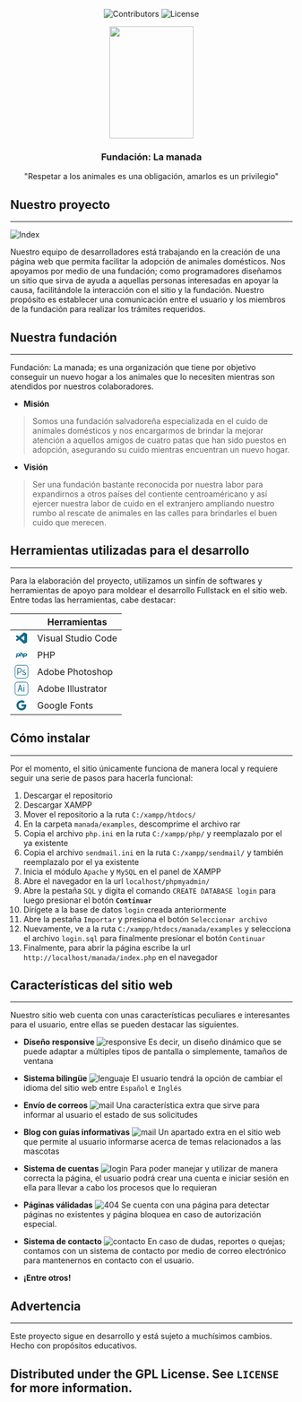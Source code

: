 <span align="center">

![Contributors][contributors-shield] ![License][license-shield]

</span>

<!-- Header -->
<p align="center">
	<a href="#"><img src="./src/logos/logo_circle_full.svg" width="150px"  height="200px"></a>
	<h3 align="center"> Fundación: La manada  </h3>
	<p align="center"> "Respetar a los animales es una obligación, amarlos es un privilegio" </p>
</p>

<!-- About -->
## Nuestro proyecto
---
![Index](./src/readme/index.jpg)

Nuestro equipo de desarrolladores está trabajando en la creación de una página web que permita facilitar la adopción de animales domésticos. Nos apoyamos por medio de una fundación; como programadores diseñamos un sitio que sirva de ayuda a aquellas personas interesadas en apoyar la causa, facilitándole la interacción con el sitio y la fundación. Nuestro propósito es establecer una comunicación entre el usuario y los miembros de la fundación para realizar los trámites requeridos.

## Nuestra fundación
---
Fundación: La manada; es una organización que tiene por objetivo conseguir un nuevo hogar a los animales que lo necesiten mientras son atendidos por nuestros colaboradores.

* **Misión**
> Somos una fundación salvadoreña especializada en el cuido de animales domésticos y nos encargarmos de brindar la mejorar atención a aquellos amigos de cuatro patas que han sido puestos en adopción, asegurando su cuido mientras encuentran un nuevo hogar.

* **Visión**
> Ser una fundación bastante reconocida por nuestra labor para expandirnos a otros países del contiente centroaméricano y así ejercer nuestra labor de cuido en el extranjero ampliando nuestro rumbo al rescate de animales en las calles para brindarles el buen cuido que merecen.


<!-- Tools -->
## Herramientas utilizadas para el desarrollo
---
Para la elaboración del proyecto, utilizamos un sinfín de softwares y herramientas de apoyo para moldear el desarrollo Fullstack en el sitio web. Entre todas las herramientas, cabe destacar:

|   | Herramientas       |
|---|--------------------|
| <svg xmlns="http://www.w3.org/2000/svg" width="24" height="24" viewBox="0 0 24 24" style="fill: #11698e;transform: ;msFilter:;"><path d="m21.29 4.1-4.12-2a1.36 1.36 0 0 0-.48-.1h-.08a1.18 1.18 0 0 0-.72.24l-.14.12-7.88 7.19L4.44 7a.83.83 0 0 0-.54-.17.88.88 0 0 0-.53.17l-1.1 1a.8.8 0 0 0-.27.61.84.84 0 0 0 .27.62l3 2.71-3 2.72a.84.84 0 0 0 0 1.23l1.1 1a.89.89 0 0 0 .6.22.93.93 0 0 0 .47-.17l3.43-2.61 7.88 7.19a1.2 1.2 0 0 0 .76.36h.17a1 1 0 0 0 .49-.12l4.12-2a1.25 1.25 0 0 0 .71-1.1V5.23a1.26 1.26 0 0 0-.71-1.13zM17 16.47l-6-4.53 6-4.53z"></path></svg> | Visual Studio Code |
| <svg xmlns="http://www.w3.org/2000/svg" width="24" height="24" viewBox="0 0 24 24" style="fill: #11698e;transform: ;msFilter:;"><path d="M2.15 16.78h1.57a.14.14 0 0 0 .14-.12l.35-1.82h1.22a4.88 4.88 0 0 0 1.51-.2A2.79 2.79 0 0 0 8 14a3.18 3.18 0 0 0 .67-.85 3.43 3.43 0 0 0 .36-1 2.43 2.43 0 0 0-.41-2.16 2.64 2.64 0 0 0-2.09-.78h-3a.16.16 0 0 0-.15.13L2 16.6a.19.19 0 0 0 0 .13.17.17 0 0 0 .15.05zM5 10.62h1a1.45 1.45 0 0 1 1.08.29c.17.18.2.52.11 1a1.81 1.81 0 0 1-.57 1.12 2.17 2.17 0 0 1-1.33.33h-.8zm9.8-.95a2.7 2.7 0 0 0-1.88-.51h-1.19l.33-1.76a.15.15 0 0 0 0-.13.16.16 0 0 0-.11 0h-1.57a.14.14 0 0 0-.14.12l-1.38 7.27a.13.13 0 0 0 0 .12.13.13 0 0 0 .11.06h1.54a.14.14 0 0 0 .14-.13l.77-4.07h1.11c.45 0 .61.1.66.16a.81.81 0 0 1 0 .62l-.61 3.24a.13.13 0 0 0 0 .12.14.14 0 0 0 .11.06h1.56a.16.16 0 0 0 .15-.13l.64-3.4a1.7 1.7 0 0 0-.24-1.64zm4.52-.51h-3.13a.14.14 0 0 0-.15.13l-1.46 7.31a.16.16 0 0 0 0 .13.14.14 0 0 0 .11.05h1.63a.14.14 0 0 0 .15-.12l.37-1.82h1.27a5.28 5.28 0 0 0 1.56-.2 3 3 0 0 0 1.18-.64 3.31 3.31 0 0 0 .7-.85 3.45 3.45 0 0 0 .37-1 2.38 2.38 0 0 0-.42-2.16 2.81 2.81 0 0 0-2.18-.83zm.62 2.77a1.83 1.83 0 0 1-.6 1.12 2.28 2.28 0 0 1-1.37.33h-.8l.54-2.76h1a1.6 1.6 0 0 1 1.13.29c.16.18.16.52.1 1.02z"></path></svg> | PHP              	 |
| <svg version="1.1" id="Capa_1" xmlns="http://www.w3.org/2000/svg" xmlns:xlink="http://www.w3.org/1999/xlink" x="0px" y="0px" viewBox="0 0 54 54" style="fill: #11698e;enable-background:new 0 0 54 54;" xml:space="preserve"><path d="M41.824,0H12.176C5.462,0,0,5.462,0,12.176v29.648C0,48.538,5.462,54,12.176,54h29.648C48.538,54,54,48.538,54,41.824V12.176C54,5.462,48.538,0,41.824,0z M52,41.824C52,47.435,47.435,52,41.824,52H12.176C6.565,52,2,47.435,2,41.824V12.176C2,6.565,6.565,2,12.176,2h29.648C47.435,2,52,6.565,52,12.176V41.824z"/><path d="M19.92,12h-9.64v28h2.88v-9.2h7.04c1.36,0,2.533-0.246,3.52-0.74c0.986-0.493,1.72-1.065,2.2-1.72c0.48-0.653,0.86-1.493,1.14-2.52c0.28-1.026,0.446-1.88,0.5-2.561c0.053-0.68,0.08-1.486,0.08-2.42c0-2.64-0.634-4.773-1.9-6.399C24.473,12.813,22.533,12,19.92,12z M24.74,22.6c-0.014,0.4-0.107,1-0.28,1.801c-0.173,0.8-0.414,1.413-0.72,1.84c-0.307,0.427-0.794,0.826-1.46,1.2C21.613,27.813,20.8,28,19.84,28h-6.68V14.8h6.52c3.386,0,5.08,2.027,5.08,6.08C24.76,21.627,24.753,22.2,24.74,22.6z"/><path d="M41.22,29.44c-1.054-0.427-2.114-0.813-3.18-1.16c-1.067-0.347-2.027-0.773-2.88-1.28c-0.854-0.506-1.28-1.2-1.28-2.08c0-0.8,0.34-1.46,1.02-1.979c0.68-0.521,1.713-0.78,3.1-0.78c1.386,0,2.506,0.334,3.36,1l0.92-2.521L41.8,20.36c-0.32-0.187-0.854-0.38-1.6-0.58c-0.747-0.2-1.547-0.3-2.4-0.3c-2.427,0-4.18,0.579-5.26,1.739s-1.62,2.414-1.62,3.761s0.493,2.486,1.48,3.42c0.8,0.8,1.727,1.387,2.78,1.76c1.053,0.374,2.1,0.727,3.14,1.06c1.04,0.334,1.92,0.787,2.64,1.36c0.72,0.573,1.08,1.347,1.08,2.32s-0.42,1.72-1.26,2.239c-0.84,0.521-1.834,0.78-2.98,0.78s-2.16-0.273-3.04-0.82c-0.88-0.546-1.374-1.313-1.48-2.3l-2.8,0.12c0.053,1.6,0.733,2.947,2.04,4.04c1.306,1.093,3.113,1.64,5.42,1.64c2.306,0,4.06-0.554,5.26-1.659c1.2-1.106,1.8-2.406,1.8-3.9c0-1.493-0.367-2.693-1.1-3.6S42.273,29.867,41.22,29.44z"/></svg> | Adobe Photoshop    |
| <svg version="1.1" id="Capa_1" xmlns="http://www.w3.org/2000/svg" xmlns:xlink="http://www.w3.org/1999/xlink" x="0px" y="0px" viewBox="0 0 54 54" style="fill: #11698e;enable-background:new 0 0 54 54;" xml:space="preserve"><path d="M41.824,0H12.176C5.462,0,0,5.462,0,12.176v29.648C0,48.538,5.462,54,12.176,54h29.648C48.538,54,54,48.538,54,41.824V12.176C54,5.462,48.538,0,41.824,0z M52,41.824C52,47.435,47.435,52,41.824,52H12.176C6.565,52,2,47.435,2,41.824V12.176C2,6.565,6.565,2,12.176,2h29.648C47.435,2,52,6.565,52,12.176V41.824z"/><path d="M19.84,12L11.6,40h3.12l2.64-9.04h8.32L28.44,40h3.24l-8.52-28H19.84z M18.12,28l3.36-11.36L24.96,28H18.12z"/><path d="M36.859,11.6c-0.44,0-0.827,0.167-1.16,0.5c-0.334,0.334-0.5,0.714-0.5,1.141s0.166,0.807,0.5,1.14c0.333,0.334,0.72,0.5,1.16,0.5c0.44,0,0.82-0.16,1.14-0.479c0.32-0.32,0.48-0.707,0.48-1.16S38.32,12.4,38,12.08C37.68,11.76,37.3,11.6,36.859,11.6z"/><rect x="35.359" y="19.96" width="2.88" height="20.04"/></svg> | Adobe Illustrator  |
| <svg xmlns="http://www.w3.org/2000/svg" width="24" height="24" viewBox="0 0 24 24" style="fill: #11698e;transform: ;msFilter:;"><path d="M20.283 10.356h-8.327v3.451h4.792c-.446 2.193-2.313 3.453-4.792 3.453a5.27 5.27 0 0 1-5.279-5.28 5.27 5.27 0 0 1 5.279-5.279c1.259 0 2.397.447 3.29 1.178l2.6-2.599c-1.584-1.381-3.615-2.233-5.89-2.233a8.908 8.908 0 0 0-8.934 8.934 8.907 8.907 0 0 0 8.934 8.934c4.467 0 8.529-3.249 8.529-8.934 0-.528-.081-1.097-.202-1.625z"></path></svg> | Google Fonts       |

<!-- How to use -->
## Cómo instalar
---
Por el momento, el sitio únicamente funciona de manera local y requiere seguir una serie de pasos para hacerla funcional:

1. Descargar el repositorio
2. Descargar XAMPP
3. Mover el repositorio a la ruta `C:/xampp/htdocs/`
4. En la carpeta `manada/examples`, descomprime el archivo rar
5. Copia el archivo `php.ini` en la ruta `C:/xampp/php/` y reemplazalo por el ya existente
6. Copia el archivo `sendmail.ini` en la ruta `C:/xampp/sendmail/` y también reemplazalo por el ya existente
7. Inicia el módulo `Apache` y `MySQL` en el panel de XAMPP
8. Abre el navegador en la url `localhost/phpmyadmin/`
9. Abre la pestaña `SQL` y digita el comando `CREATE DATABASE login` para luego presionar el botón **`Continuar`**
10. Dirígete a la base de datos `login` creada anteriormente
11. Abre la pestaña `Importar` y presiona el botón `Seleccionar archivo`
12. Nuevamente, ve a la ruta `C:/xampp/htdocs/manada/examples` y selecciona el archivo `login.sql` para finalmente presionar el botón `Continuar`
13. Finalmente, para abrir la página escribe la url `http://localhost/manada/index.php` en el navegador


## Características del sitio web
---
Nuestro sitio web cuenta con unas características peculiares e interesantes para el usuario, entre ellas se pueden destacar las siguientes.

- **Diseño responsive**
![responsive](./src/readme/responsive.jpg)
Es decir, un diseño dinámico que se puede adaptar a múltiples tipos de pantalla o simplemente, tamaños de ventana

- **Sistema bilingüe**
![lenguaje](./src/readme/lenguaje.jpg)
El usuario tendrá la opción de cambiar el idioma del sitio web entre `Español` e `Inglés`

- **Envío de correos**
![mail](./src/readme/mail.jpg)
Una característica extra que sirve para informar al usuario el estado de sus solicitudes

- **Blog con guías informativas**
![mail](./src/readme/blog.jpg)
Un apartado extra en el sitio web que permite al usuario informarse acerca de temas relacionados a las mascotas

- **Sistema de cuentas**
![login](./src/readme/login.jpg)
Para poder manejar y utilizar de manera correcta la página, el usuario podrá crear una cuenta e iniciar sesión en ella para llevar a cabo los procesos que lo requieran

- **Páginas válidadas**
![404](./src/readme/404.jpg)
Se cuenta con una página para detectar páginas no existentes y página bloquea en caso de autorización especial.

- **Sistema de contacto**
![contacto](./src/readme/contacto.jpg)
En caso de dudas, reportes o quejas; contamos con un sistema de contacto por medio de correo electrónico para mantenernos en contacto con el usuario.

- **¡Entre otros!**

## Advertencia
---
Este proyecto sigue en desarrollo y está sujeto a muchísimos cambios. Hecho con propósitos educativos.

<!-- Licencia -->
Distributed under the GPL License. See `LICENSE` for more information.
---

<!-- Declaraciones -->
[contributors-shield]: https://img.shields.io/github/contributors/Javithor360/manada.svg?style=for-the-badge
[license-shield]: https://img.shields.io/github/license/Javithor360/manada.svg?style=for-the-badge